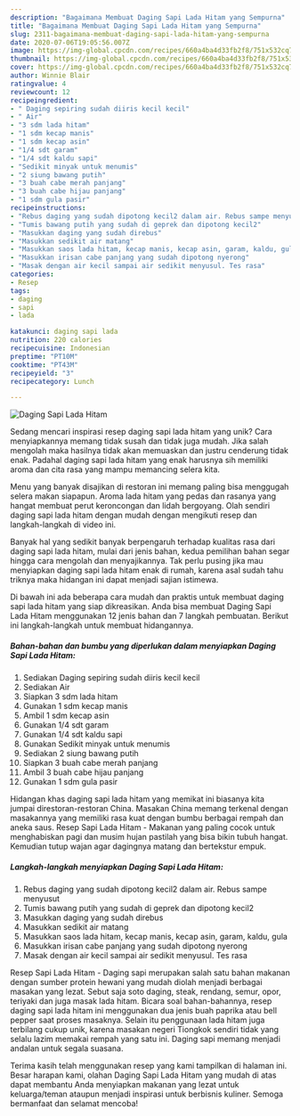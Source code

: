 ```yaml
---
description: "Bagaimana Membuat Daging Sapi Lada Hitam yang Sempurna"
title: "Bagaimana Membuat Daging Sapi Lada Hitam yang Sempurna"
slug: 2311-bagaimana-membuat-daging-sapi-lada-hitam-yang-sempurna
date: 2020-07-06T19:05:56.007Z
image: https://img-global.cpcdn.com/recipes/660a4ba4d33fb2f8/751x532cq70/daging-sapi-lada-hitam-foto-resep-utama.jpg
thumbnail: https://img-global.cpcdn.com/recipes/660a4ba4d33fb2f8/751x532cq70/daging-sapi-lada-hitam-foto-resep-utama.jpg
cover: https://img-global.cpcdn.com/recipes/660a4ba4d33fb2f8/751x532cq70/daging-sapi-lada-hitam-foto-resep-utama.jpg
author: Winnie Blair
ratingvalue: 4
reviewcount: 12
recipeingredient:
- " Daging sepiring sudah diiris kecil kecil"
- " Air"
- "3 sdm lada hitam"
- "1 sdm kecap manis"
- "1 sdm kecap asin"
- "1/4 sdt garam"
- "1/4 sdt kaldu sapi"
- "Sedikit minyak untuk menumis"
- "2 siung bawang putih"
- "3 buah cabe merah panjang"
- "3 buah cabe hijau panjang"
- "1 sdm gula pasir"
recipeinstructions:
- "Rebus daging yang sudah dipotong kecil2 dalam air. Rebus sampe menyusut"
- "Tumis bawang putih yang sudah di geprek dan dipotong kecil2"
- "Masukkan daging yang sudah direbus"
- "Masukkan sedikit air matang"
- "Masukkan saos lada hitam, kecap manis, kecap asin, garam, kaldu, gula"
- "Masukkan irisan cabe panjang yang sudah dipotong nyerong"
- "Masak dengan air kecil sampai air sedikit menyusul. Tes rasa"
categories:
- Resep
tags:
- daging
- sapi
- lada

katakunci: daging sapi lada 
nutrition: 220 calories
recipecuisine: Indonesian
preptime: "PT10M"
cooktime: "PT43M"
recipeyield: "3"
recipecategory: Lunch

---
```



![Daging Sapi Lada Hitam](https://img-global.cpcdn.com/recipes/660a4ba4d33fb2f8/751x532cq70/daging-sapi-lada-hitam-foto-resep-utama.jpg)

Sedang mencari inspirasi resep daging sapi lada hitam yang unik? Cara menyiapkannya memang tidak susah dan tidak juga mudah. Jika salah mengolah maka hasilnya tidak akan memuaskan dan justru cenderung tidak enak. Padahal daging sapi lada hitam yang enak harusnya sih memiliki aroma dan cita rasa yang mampu memancing selera kita.

Menu yang banyak disajikan di restoran ini memang paling bisa menggugah selera makan siapapun. Aroma lada hitam yang pedas dan rasanya yang hangat membuat perut keroncongan dan lidah bergoyang. Olah sendiri daging sapi lada hitam dengan mudah dengan mengikuti resep dan langkah-langkah di video ini.

Banyak hal yang sedikit banyak berpengaruh terhadap kualitas rasa dari daging sapi lada hitam, mulai dari jenis bahan, kedua pemilihan bahan segar hingga cara mengolah dan menyajikannya. Tak perlu pusing jika mau menyiapkan daging sapi lada hitam enak di rumah, karena asal sudah tahu triknya maka hidangan ini dapat menjadi sajian istimewa.


Di bawah ini ada beberapa cara mudah dan praktis untuk membuat daging sapi lada hitam yang siap dikreasikan. Anda bisa membuat Daging Sapi Lada Hitam menggunakan 12 jenis bahan dan 7 langkah pembuatan. Berikut ini langkah-langkah untuk membuat hidangannya.

<!--inarticleads1-->

##### Bahan-bahan dan bumbu yang diperlukan dalam menyiapkan Daging Sapi Lada Hitam:

1. Sediakan  Daging sepiring sudah diiris kecil kecil
1. Sediakan  Air
1. Siapkan 3 sdm lada hitam
1. Gunakan 1 sdm kecap manis
1. Ambil 1 sdm kecap asin
1. Gunakan 1/4 sdt garam
1. Gunakan 1/4 sdt kaldu sapi
1. Gunakan Sedikit minyak untuk menumis
1. Sediakan 2 siung bawang putih
1. Siapkan 3 buah cabe merah panjang
1. Ambil 3 buah cabe hijau panjang
1. Gunakan 1 sdm gula pasir


Hidangan khas daging sapi lada hitam yang memikat ini biasanya kita jumpai direstoran-restoran China. Masakan China memang terkenal dengan masakannya yang memiliki rasa kuat dengan bumbu berbagai rempah dan aneka saus. Resep Sapi Lada Hitam - Makanan yang paling cocok untuk menghabiskan pagi dan musim hujan pastilah yang bisa bikin tubuh hangat. Kemudian tutup wajan agar dagingnya matang dan bertekstur empuk. 

<!--inarticleads2-->

##### Langkah-langkah menyiapkan Daging Sapi Lada Hitam:

1. Rebus daging yang sudah dipotong kecil2 dalam air. Rebus sampe menyusut
1. Tumis bawang putih yang sudah di geprek dan dipotong kecil2
1. Masukkan daging yang sudah direbus
1. Masukkan sedikit air matang
1. Masukkan saos lada hitam, kecap manis, kecap asin, garam, kaldu, gula
1. Masukkan irisan cabe panjang yang sudah dipotong nyerong
1. Masak dengan air kecil sampai air sedikit menyusul. Tes rasa


Resep Sapi Lada Hitam - Daging sapi merupakan salah satu bahan makanan dengan sumber protein hewani yang mudah diolah menjadi berbagai masakan yang lezat. Sebut saja soto daging, steak, rendang, semur, opor, teriyaki dan juga masak lada hitam. Bicara soal bahan-bahannya, resep daging sapi lada hitam ini menggunakan dua jenis buah paprika atau bell pepper saat proses masaknya. Selain itu penggunaan lada hitam juga terbilang cukup unik, karena masakan negeri Tiongkok sendiri tidak yang selalu lazim memakai rempah yang satu ini. Daging sapi memang menjadi andalan untuk segala suasana. 

Terima kasih telah menggunakan resep yang kami tampilkan di halaman ini. Besar harapan kami, olahan Daging Sapi Lada Hitam yang mudah di atas dapat membantu Anda menyiapkan makanan yang lezat untuk keluarga/teman ataupun menjadi inspirasi untuk berbisnis kuliner. Semoga bermanfaat dan selamat mencoba!
